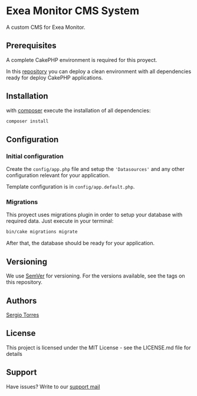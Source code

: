 # Exea Monitor CMS System

A custom CMS for Exea Monitor.

## Prerequisites

A complete CakePHP environment is required for this proyect.

In this [repository](https://github.com/sdtorresl/vagrant-cakephp/) you can deploy a clean environment with all dependencies ready for deploy CakePHP applications.

## Installation

with [composer](https://getcomposer.org/doc/00-intro.md) execute the installation of all dependencies:

```bash
composer install
```

## Configuration

### Initial configuration

Create the `config/app.php` file and setup the `'Datasources'` and any other configuration relevant for your application.

Template configuration is in `config/app.default.php`.

### Migrations

This proyect uses migrations plugin in order to setup your database with required data. Just execute in your terminal:

```bash
bin/cake migrations migrate
```

After that, the database should be ready for your application.

## Versioning

We use [SemVer](https://semver.org/) for versioning. For the versions available, see the tags on this repository.

## Authors

[Sergio Torres](sdtorresl@innovaciones.co)

## License

This project is licensed under the MIT License - see the LICENSE.md file for details

## Support

Have issues? Write to our [support mail](mailto:soporte@innovaciones.co)
